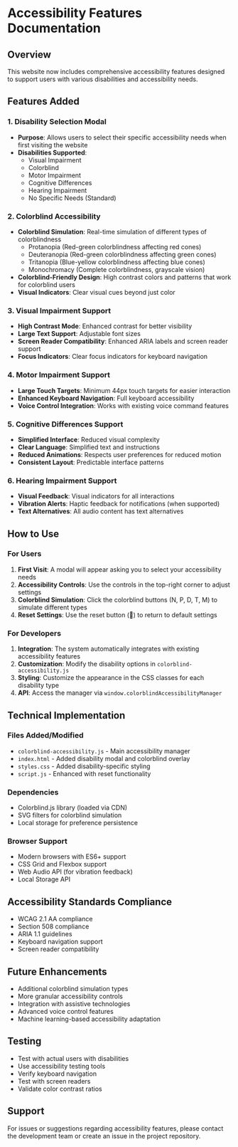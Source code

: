 # Accessibility Features Documentation

## Overview
This website now includes comprehensive accessibility features designed to support users with various disabilities and accessibility needs.

## Features Added

### 1. Disability Selection Modal
- **Purpose**: Allows users to select their specific accessibility needs when first visiting the website
- **Disabilities Supported**:
  - Visual Impairment
  - Colorblind
  - Motor Impairment
  - Cognitive Differences
  - Hearing Impairment
  - No Specific Needs (Standard)

### 2. Colorblind Accessibility
- **Colorblind Simulation**: Real-time simulation of different types of colorblindness
  - Protanopia (Red-green colorblindness affecting red cones)
  - Deuteranopia (Red-green colorblindness affecting green cones)
  - Tritanopia (Blue-yellow colorblindness affecting blue cones)
  - Monochromacy (Complete colorblindness, grayscale vision)
- **Colorblind-Friendly Design**: High contrast colors and patterns that work for colorblind users
- **Visual Indicators**: Clear visual cues beyond just color

### 3. Visual Impairment Support
- **High Contrast Mode**: Enhanced contrast for better visibility
- **Large Text Support**: Adjustable font sizes
- **Screen Reader Compatibility**: Enhanced ARIA labels and screen reader support
- **Focus Indicators**: Clear focus indicators for keyboard navigation

### 4. Motor Impairment Support
- **Large Touch Targets**: Minimum 44px touch targets for easier interaction
- **Enhanced Keyboard Navigation**: Full keyboard accessibility
- **Voice Control Integration**: Works with existing voice command features

### 5. Cognitive Differences Support
- **Simplified Interface**: Reduced visual complexity
- **Clear Language**: Simplified text and instructions
- **Reduced Animations**: Respects user preferences for reduced motion
- **Consistent Layout**: Predictable interface patterns

### 6. Hearing Impairment Support
- **Visual Feedback**: Visual indicators for all interactions
- **Vibration Alerts**: Haptic feedback for notifications (when supported)
- **Text Alternatives**: All audio content has text alternatives

## How to Use

### For Users
1. **First Visit**: A modal will appear asking you to select your accessibility needs
2. **Accessibility Controls**: Use the controls in the top-right corner to adjust settings
3. **Colorblind Simulation**: Click the colorblind buttons (N, P, D, T, M) to simulate different types
4. **Reset Settings**: Use the reset button (🔄) to return to default settings

### For Developers
1. **Integration**: The system automatically integrates with existing accessibility features
2. **Customization**: Modify the disability options in `colorblind-accessibility.js`
3. **Styling**: Customize the appearance in the CSS classes for each disability type
4. **API**: Access the manager via `window.colorblindAccessibilityManager`

## Technical Implementation

### Files Added/Modified
- `colorblind-accessibility.js` - Main accessibility manager
- `index.html` - Added disability modal and colorblind overlay
- `styles.css` - Added disability-specific styling
- `script.js` - Enhanced with reset functionality

### Dependencies
- Colorblind.js library (loaded via CDN)
- SVG filters for colorblind simulation
- Local storage for preference persistence

### Browser Support
- Modern browsers with ES6+ support
- CSS Grid and Flexbox support
- Web Audio API (for vibration feedback)
- Local Storage API

## Accessibility Standards Compliance
- WCAG 2.1 AA compliance
- Section 508 compliance
- ARIA 1.1 guidelines
- Keyboard navigation support
- Screen reader compatibility

## Future Enhancements
- Additional colorblind simulation types
- More granular accessibility controls
- Integration with assistive technologies
- Advanced voice control features
- Machine learning-based accessibility adaptation

## Testing
- Test with actual users with disabilities
- Use accessibility testing tools
- Verify keyboard navigation
- Test with screen readers
- Validate color contrast ratios

## Support
For issues or suggestions regarding accessibility features, please contact the development team or create an issue in the project repository.

